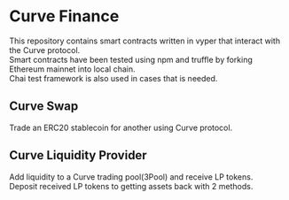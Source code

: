 # **Curve Finance**
This repository contains smart contracts written in vyper that interact with the Curve protocol.    
Smart contracts have been tested using npm and truffle by forking Ethereum mainnet into local chain.  
Chai test framework is also used in cases that is needed.  

## **Curve Swap**
Trade an ERC20 stablecoin for another using Curve protocol.  

## **Curve Liquidity Provider**
Add liquidity to a Curve trading pool(3Pool) and receive LP tokens.  
Deposit received LP tokens to getting assets back with 2 methods.  




